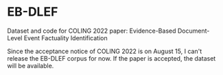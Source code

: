 # EB-DLEF
Dataset and code for COLING 2022 paper: Evidence-Based Document-Level Event Factuality Identification

Since the acceptance notice of COLING 2022 is on August 15, I can't release the EB-DLEF corpus for now. If the paper is accepted, the dataset will be available.
